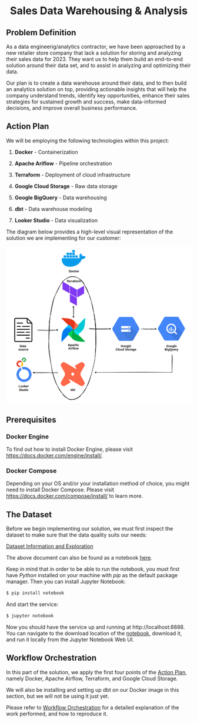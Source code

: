 # <div align="center">Sales Data Warehousing & Analysis</div>

## Problem Definition

As a data engineerig/analytics contractor, we have been approached by a new retailer store company that lack a solution for storing and analyzing their sales data for 2023. They want us to help them build an end-to-end solution around their data set, and to assist in analyzing and optimizing their data. 

Our plan is to create a data warehouse around their data, and to then build an analytics solution on top, providing actionable insights that will help the company understand trends, identify key opportunities, enhance their sales strategies for sustained growth and success, make data-informed decisions, and improve overall business performance.

## Action Plan

We will be employing the following technologies within this project:

1. __Docker__ - Containerization

2. __Apache Ariflow__ - Pipeline orchestration 

3. __Terraform__ - Deployment of cloud infrastructure

4. __Google Cloud Storage__ - Raw data storage

5. __Google BigQuery__ - Data warehousing

6. __dbt__ - Data warehouse modeling

7. __Looker Studio__ - Data visualization

The diagram below provides a high-level visual representation of the solution we are implementing for our customer:

![Pipeline diagram](./images/workflow_diagram.png)

## Prerequisites

### Docker Engine

To find out how to install Docker Engine, please visit https://docs.docker.com/engine/install/.

### Docker Compose 

Depending on your OS and/or your installation method of choice, you might need to install Docker Compose. Please visit https://docs.docker.com/compose/install/ to learn more.

## The Dataset

Before we begin implementing our solution, we must first inspect the dataset to make sure that the data quality suits our needs:

[Dataset Information and Exploration](./01_dataset/README.md)

The above document can also be found as a notebook [here](./01_dataset/dataset_exploration.ipynb). 

Keep in mind that in order to be able to run the notebook, you must first have _Python_ installed on your machine with _pip_ as the default package manager. Then you can install Jupyter Notebook:

```bash 
$ pip install notebook
```

And start the service:

```bash
$ jupyter notebook
```

Now you should have the service up and running at http://localhost:8888. You can navigate to the download location of the [notebook](./01_dataset/dataset_exploration.ipynb), download it, and run it locally from the Jupyter Notebook Web UI.

## Workflow Orchestration

In this part of the solution, we apply the first four points of the [Action Plan](#action-plan), namely Docker, Apache Airflow, Terraform, and Google Cloud Storage.

We will also be installing and setting up dbt on our Docker image in this section, but we will not be using it just yet.

Please refer to [Workflow Orchestration](./02_workflow_orchestration/README.md) for a detailed explanation of the work performed, and how to reproduce it.